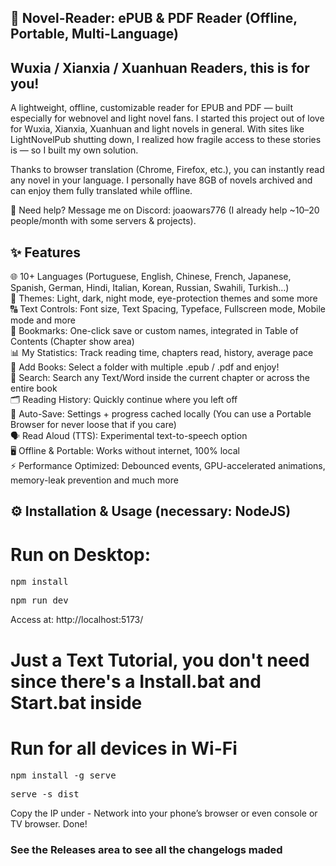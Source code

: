## 📖 Novel-Reader: ePUB & PDF Reader (Offline, Portable, Multi-Language)

## Wuxia / Xianxia / Xuanhuan Readers, this is for you!

A lightweight, offline, customizable reader for EPUB and PDF — built especially for webnovel and light novel fans.
I started this project out of love for Wuxia, Xianxia, Xuanhuan and light novels in general. With sites like LightNovelPub shutting down, I realized how fragile access to these stories is — so I built my own solution.

Thanks to browser translation (Chrome, Firefox, etc.), you can instantly read any novel in your language. I personally have 8GB of novels archived and can enjoy them fully translated while offline.

💬 Need help? Message me on Discord: joaowars776 (I already help ~10–20 people/month with some servers & projects).

## ✨ Features
  🌐 10+ Languages (Portuguese, English, Chinese, French, Japanese, Spanish, German, Hindi, Italian, Korean, Russian, Swahili, Turkish…)<br>
  🎨 Themes: Light, dark, night mode, eye-protection themes and some more<br>
  🔠 Text Controls: Font size, Text Spacing, Typeface, Fullscreen mode, Mobile mode and more<br>
  📌 Bookmarks: One-click save or custom names, integrated in Table of Contents (Chapter show area)<br>
  📊 My Statistics: Track reading time, chapters read, history, average pace<br>
  📂 Add Books: Select a folder with multiple .epub / .pdf and enjoy!<br>
  🧭 Search: Search any Text/Word inside the current chapter or across the entire book<br>
  🗂 Reading History: Quickly continue where you left off<br>
  🔄 Auto-Save: Settings + progress cached locally (You can use a Portable Browser for never loose that if you care)<br>
  🗣 Read Aloud (TTS): Experimental text-to-speech option<br>
  🖥 Offline & Portable: Works without internet, 100% local<br>
  ⚡ Performance Optimized: Debounced events, GPU-accelerated animations, memory-leak prevention and much more
##
## ⚙️ Installation & Usage (necessary: NodeJS)
  # Run on Desktop:
<pre>npm install</pre>
<pre>npm run dev</pre>
Access at: http://localhost:5173/
# Just a Text Tutorial, you don't need since there's a Install.bat and Start.bat inside


 # Run for all devices in Wi-Fi
<pre>npm install -g serve</pre>
<pre>serve -s dist</pre>

Copy the IP under - Network into your phone’s browser or even console or TV browser. Done!

### See the Releases area to see all the changelogs maded
